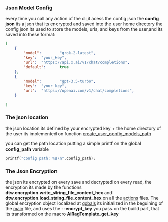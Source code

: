 
### Json Model Config

every time you call any action of the cli,it acess the config json
the **config json** its a json that its encrypted and saved into the user home directory
the config json its used to store the models, urls, and keys from the user,and its saved into these
format:

```json
[ 
    {
        "model":        "grok-2-latest",
        "key":  "your_key",
        "url":  "https://api.x.ai/v1/chat/completions",
        "default":      true
    },
    {
        "model":        "gpt-3.5-turbo",
        "key":  "your_key",
        "url":  "https://openai.com/v1/chat/completions",
    }
    
]

```

### The json location
the json location its defined by your encrypted key +  the home directory of the user
its implemented on function [create_user_config_models_path](/src/model_props/fdefine.model_props.c)

you can get the path location putting a simple printf on the global **config_path** variable

```c
printf("config path: %s\n",config_path);
```
### The Json Encryption
the json its encrypted on every save and decrypted on every read, the encryption its made by the functions
**dtw.encryption.write_string_file_content_hex**  and **dtw.encryption.load_string_file_content_hex** on all the 
[actions](/src/actions/) files.
The global encryption object localized at [gobals](/src/globals.main_obj.c) its initialized in the beguining of the [main](/src/main.c) file, and uses the  **--encrypt_key** you pass on the buiild part, that its transformed on the 
macro **AiRagTemplate_get_key**